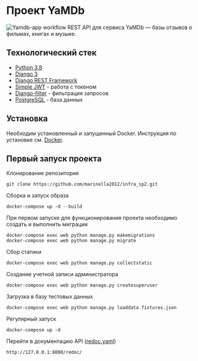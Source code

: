 # Проект YaMDb
![Yamdb-app workflow](https://github.com/marinella2012/yamdb_final/actions/workflows/yamdb_workflow.yml/badge.svg)
REST API для сервиса YaMDb — базы отзывов о фильмах, книгах и музыке.


## Технологический стек


- [Python 3.8](https://www.python.org/downloads/)
- [Django 3](https://www.djangoproject.com/start/)
- [Django REST Framework](https://www.django-rest-framework.org/)
- [Simple JWT](https://django-rest-framework-simplejwt.readthedocs.io/en/latest/getting_started.html) - работа с токеном
- [Django-filter](https://django-filter.readthedocs.io/en/stable/guide/install.html) - фильтрация запросов
- [PostgreSQL](https://www.postgresql.org/download/) - база данных



## Установка

Необходим установленный и запущенный Docker.
Инструкция по установке см. [Docker](https://www.docker.com/get-started#h_installation).

## Первый запуск проекта

Клонирование репозитория
```
git clone https://github.com/marinella2012/infra_sp2.git
```
Сборка и запуск образа
```
docker-compose up -d --build
```
При первом запуске для функционирования проекта необходимо создать и выполнить миграции
```
docker-compose exec web python manage.py makemigrations
docker-compose exec web python manage.py migrate
```
Сбор статики
```
docker-compose exec web python manage.py collectstatic
```
Создание учетной записи администратора
```
docker-compose exec web python manage.py createsuperuser
```
Загрузка в базу тестовых данных
```
docker-compose exec web python manage.py loaddata fixtures.json
```
Регулярный запуск
```
docker-compose up -d
```
Перейти в документацию API ([redoc.yaml](https://github.com/marinella2012/infra_sp2/blob/master/static/redoc.yaml)) 
```
http://127.0.0.1:8000/redoc/
```
